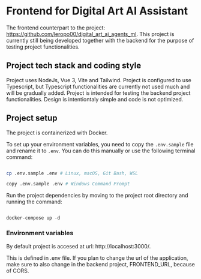 # Frontend for Digital Art AI Assistant


The frontend counterpart to the project: https://github.com/leropo00/digital_art_ai_agents_ml. This project is currently still being developed together with the backend for the purpose of testing project functionalities.


## Project tech stack and coding style

Project uses NodeJs, Vue 3, Vite and Tailwind. Project is configured to use Typescript, but Typescript functionalities are currently not used much and will be  gradually added. Project is intended for testing the backend project functionalities. Design is intentiontaly simple and code is not optimized.


## Project setup

The project is containerized with Docker. 

To set up your environment variables, you need to copy the `.env.sample` file and rename it to `.env`. You can do this manually or use the following terminal command:



```bash

cp .env.sample .env # Linux, macOS, Git Bash, WSL

copy .env.sample .env # Windows Command Prompt

```

Run the project dependencies by moving to the project root directory and running the command:



```

docker-compose up -d

```



### Environment variables


By default project is accesed at url: http://localhost:3000/.

This is defined in .env file. If you plan to change the url of the application, make sure to also change in the backend project, FRONTEND_URL, because of CORS.







